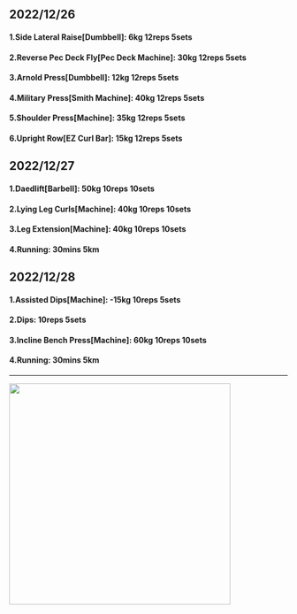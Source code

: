 ## 2022/12/26
#### 1.Side Lateral Raise\[Dumbbell\]: 6kg 12reps 5sets
#### 2.Reverse Pec Deck Fly\[Pec Deck Machine\]: 30kg 12reps 5sets
#### 3.Arnold Press\[Dumbbell\]: 12kg 12reps 5sets
#### 4.Military Press\[Smith Machine\]: 40kg 12reps 5sets
#### 5.Shoulder Press\[Machine\]: 35kg 12reps 5sets
#### 6.Upright Row\[EZ Curl Bar\]: 15kg 12reps 5sets

## 2022/12/27
#### 1.Daedlift\[Barbell\]: 50kg 10reps 10sets
#### 2.Lying Leg Curls\[Machine\]: 40kg 10reps 10sets
#### 3.Leg Extension\[Machine\]: 40kg 10reps 10sets
#### 4.Running: 30mins 5km

## 2022/12/28
#### 1.Assisted Dips\[Machine\]: -15kg 10reps 5sets
#### 2.Dips: 10reps 5sets
#### 3.Incline Bench Press\[Machine\]: 60kg 10reps 10sets
#### 4.Running: 30mins 5km

---

<img src='../_resources/__069.png' width='400px' />
